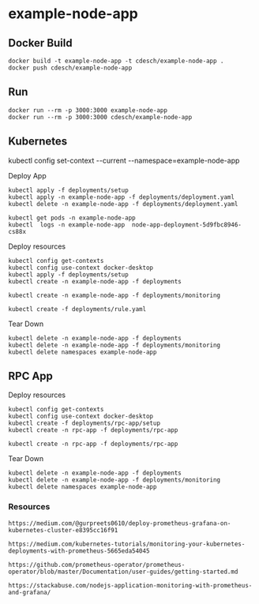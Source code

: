 # example-node-app

## Docker Build

    docker build -t example-node-app -t cdesch/example-node-app .
    docker push cdesch/example-node-app

## Run

    docker run --rm -p 3000:3000 example-node-app
    docker run --rm -p 3000:3000 cdesch/example-node-app

## Kubernetes

kubectl config set-context --current --namespace=example-node-app

Deploy App

    kubectl apply -f deployments/setup
    kubectl apply -n example-node-app -f deployments/deployment.yaml
    kubectl delete -n example-node-app -f deployments/deployment.yaml

    kubectl get pods -n example-node-app
    kubectl  logs -n example-node-app  node-app-deployment-5d9fbc8946-cs88x

Deploy resources

    kubectl config get-contexts
    kubectl config use-context docker-desktop
    kubectl apply -f deployments/setup
    kubectl create -n example-node-app -f deployments

    kubectl create -n example-node-app -f deployments/monitoring

    kubectl create -f deployments/rule.yaml

Tear Down

    kubectl delete -n example-node-app -f deployments
    kubectl delete -n example-node-app -f deployments/monitoring
    kubectl delete namespaces example-node-app

## RPC App

Deploy resources

    kubectl config get-contexts
    kubectl config use-context docker-desktop
    kubectl create -f deployments/rpc-app/setup
    kubectl create -n rpc-app -f deployments/rpc-app

    kubectl create -n rpc-app -f deployments/rpc-app

Tear Down

    kubectl delete -n example-node-app -f deployments
    kubectl delete -n example-node-app -f deployments/monitoring
    kubectl delete namespaces example-node-app

### Resources

    https://medium.com/@gurpreets0610/deploy-prometheus-grafana-on-kubernetes-cluster-e8395cc16f91

    https://medium.com/kubernetes-tutorials/monitoring-your-kubernetes-deployments-with-prometheus-5665eda54045

    https://github.com/prometheus-operator/prometheus-operator/blob/master/Documentation/user-guides/getting-started.md

    https://stackabuse.com/nodejs-application-monitoring-with-prometheus-and-grafana/
